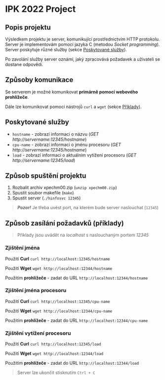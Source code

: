 # IPK 2022 Project

## Popis projektu
Výsledkem projektu je server, komunikující prostřednictvím HTTP protokolu. Server je implementovám pomocí jazyka C (metodou *Socket programming*). Server poskytuje
různé služby (sekce [Poskytované služby](#services)). 

Po zavolání služby server oznámí, jaký zpracovává požadavek a uživateli se dostane odpovědi.

## Způsoby komunikace
Se serverem je možné komunikovat **primárně pomocí webového prohlížeče**.

Dále lze komunikovat pomocí nástrojů `curl` a `wget` (sekce [Příklady](#examples)).

## Poskytované služby <a name="services"></a>
+ `hostname` - zobrazí informaci o názvu (*GET http://servername:12345/hostname*)
+ `cpu-name` - zobrazí informaci o jménu procesoru (*GET http://servername:12345/hostname*)
+ `load`     - zobrazí informaci o aktuálním vytížení procesoru (*GET http://servername:12345/load*)

## Způsob spuštění projektu
1. Rozbalit archiv xpechm00.zip (`unzip xpechm00.zip`)
2. Spustit soubor makefile (`make`)
3. Spustit server (`./hinfosvc 12345`) 
> ***Pozor!*** Je třeba uvést port, na kterém bude server naslouchat (`12345`)

## Způsob zasílání požadavků (příklady) <a name="examples"></a>
> Příklady jsou uvádět na *localhost* s naslouchaným portem *12345*

### Zjištění jména
Použití **Curl** `curl http://localhost:12345/hostname`

Použití **Wget** `wget http://localhost:12344/hostname`

Použitím **prohlížeče** - zadat do URL `http://localhost:12344/hostname`

### Zjištění jména procesoru
Použití **Curl** `curl http://localhost:12345/cpu-name`

Použití **Wget** `wget http://localhost:12344/cpu-name`

Použitím **prohlížeče** - zadat do URL `http://localhost:12344/cpu-name`

### Zjištění vytížení procesoru
Použití **Curl** `curl http://localhost:12345/load`

Použití **Wget** `wget http://localhost:12344/load`

Použitím **prohlížeče** - zadat do URL `http://localhost:12344/load`

> Server lze ukončit stisknutím `Ctrl + C`
